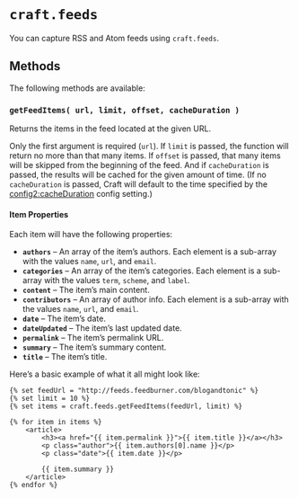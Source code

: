 # `craft.feeds`

You can capture RSS and Atom feeds using `craft.feeds`.

## Methods

The following methods are available:

### `getFeedItems( url, limit, offset, cacheDuration )`

Returns the items in the feed located at the given URL.

Only the first argument is required (`url`). If `limit` is passed, the function will return no more than that many items. If `offset` is passed, that many items will be skipped from the beginning of the feed. And if `cacheDuration` is passed, the results will be cached for the given amount of time. (If no `cacheDuration` is passed, Craft will default to the time specified by the <config2:cacheDuration> config setting.)

#### Item Properties

Each item will have the following properties:

* **`authors`** – An array of the item’s authors. Each element is a sub-array with the values `name`, `url`, and `email`.
* **`categories`** – An array of the item’s categories. Each element is a sub-array with the values `term`, `scheme`, and `label`.
* **`content`** – The item’s main content.
* **`contributors`** – An array of author info. Each element is a sub-array with the values `name`, `url`, and `email`.
* **`date`** – The item’s date.
* **`dateUpdated`** – The item’s last updated date.
* **`permalink`** – The item’s permalink URL.
* **`summary`** – The item’s summary content.
* **`title`** – The item’s title.

Here’s a basic example of what it all might look like:

```twig
{% set feedUrl = "http://feeds.feedburner.com/blogandtonic" %}
{% set limit = 10 %}
{% set items = craft.feeds.getFeedItems(feedUrl, limit) %}

{% for item in items %}
    <article>
        <h3><a href="{{ item.permalink }}">{{ item.title }}</a></h3>
        <p class="author">{{ item.authors[0].name }}</p>
        <p class="date">{{ item.date }}</p>

        {{ item.summary }}
    </article>
{% endfor %}
```
